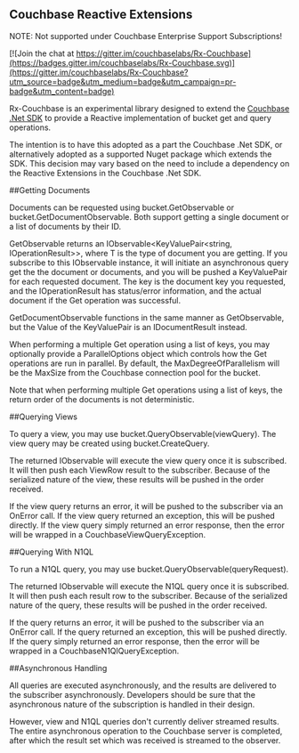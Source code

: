 ## Couchbase Reactive Extensions

NOTE: Not supported under Couchbase Enterprise Support Subscriptions!

[![Join the chat at https://gitter.im/couchbaselabs/Rx-Couchbase](https://badges.gitter.im/couchbaselabs/Rx-Couchbase.svg)](https://gitter.im/couchbaselabs/Rx-Couchbase?utm_source=badge&utm_medium=badge&utm_campaign=pr-badge&utm_content=badge)

Rx-Couchbase is an experimental library designed to extend the [Couchbase .Net SDK](https://github.com/couchbase/couchbase-net-client) to provide a Reactive implementation of bucket get and query operations.

The intention is to have this adopted as a part the Couchbase .Net SDK, or alternatively adopted as a supported Nuget package which extends the SDK.  This decision may vary based on the need to include a dependency on the Reactive Extensions in the Couchbase .Net SDK.

##Getting Documents

Documents can be requested using bucket.GetObservable or bucket.GetDocumentObservable.  Both support getting a single document or a list of documents by their ID.

GetObservable returns an IObservable<KeyValuePair<string, IOperationResult<T>>>, where T is the type of document you are getting.  If you subscribe to this IObservable instance, it will initiate an asynchronous query get the the document or documents, and you will be pushed a KeyValuePair for each requested document.  The key is the document key you requested, and the IOperationResult<T> has status/error information, and the actual document if the Get operation was successful.

GetDocumentObservable functions in the same manner as GetObservable, but the Value of the KeyValuePair is an IDocumentResult<T> instead.

When performing a multiple Get operation using a list of keys, you may optionally provide a ParallelOptions object which controls how the Get operations are run in parallel.  By default, the MaxDegreeOfParallelism will be the MaxSize from the Couchbase connection pool for the bucket.

Note that when performing multiple Get operations using a list of keys, the return order of the documents is not deterministic.

##Querying Views

To query a view, you may use bucket.QueryObservable<T>(viewQuery).  The view query may be created using bucket.CreateQuery.

The returned IObservable will execute the view query once it is subscribed.  It will then push each ViewRow<T> result to the subscriber.  Because of the serialized nature of the view, these results will be pushed in the order received.

If the view query returns an error, it will be pushed to the subscriber via an OnError call.  If the view query returned an exception, this will be pushed directly.  If the view query simply returned an error response, then the error will be wrapped in a CouchbaseViewQueryException.

##Querying With N1QL

To run a N1QL query, you may use bucket.QueryObservable<T>(queryRequest).

The returned IObservable will execute the N1QL query once it is subscribed.  It will then push each result row to the subscriber.  Because of the serialized nature of the query, these results will be pushed in the order received.

If the query returns an error, it will be pushed to the subscriber via an OnError call.  If the query returned an exception, this will be pushed directly.  If the query simply returned an error response, then the error will be wrapped in a CouchbaseN1QlQueryException.

##Asynchronous Handling

All queries are executed asynchronously, and the results are delivered to the subscriber asynchronously.  Developers should be sure that the asynchronous nature of the subscription is handled in their design.

However, view and N1QL queries don't currently deliver streamed results.  The entire asynchronous operation to the Couchbase server is completed, after which the result set which was received is streamed to the observer.
